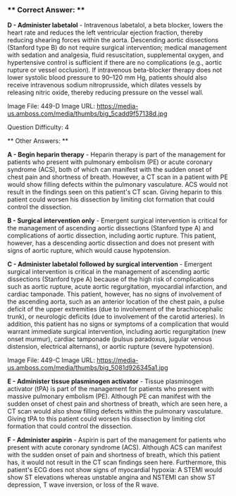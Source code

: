 ### ** Correct Answer: **

**D - Administer labetalol** - Intravenous labetalol, a beta blocker, lowers the heart rate and reduces the left ventricular ejection fraction, thereby reducing shearing forces within the aorta. Descending aortic dissections (Stanford type B) do not require surgical intervention; medical management with sedation and analgesia, fluid resuscitation, supplemental oxygen, and hypertensive control is sufficient if there are no complications (e.g., aortic rupture or vessel occlusion). If intravenous beta-blocker therapy does not lower systolic blood pressure to 90–120 mm Hg, patients should also receive intravenous sodium nitroprusside, which dilates vessels by releasing nitric oxide, thereby reducing pressure on the vessel wall.

Image File: 449-D
Image URL: https://media-us.amboss.com/media/thumbs/big_5cadd9f57138d.jpg

Question Difficulty: 4

** Other Answers: **

**A - Begin heparin therapy** - Heparin therapy is part of the management for patients who present with pulmonary embolism (PE) or acute coronary syndrome (ACS), both of which can manifest with the sudden onset of chest pain and shortness of breath. However, a CT scan in a patient with PE would show filling defects within the pulmonary vasculature. ACS would not result in the findings seen on this patient's CT scan. Giving heparin to this patient could worsen his dissection by limiting clot formation that could control the dissection.

**B - Surgical intervention only** - Emergent surgical intervention is critical for the management of ascending aortic dissections (Stanford type A) and complications of aortic dissection, including aortic rupture. This patient, however, has a descending aortic dissection and does not present with signs of aortic rupture, which would cause hypotension.

**C - Administer labetalol followed by surgical intervention** - Emergent surgical intervention is critical in the management of ascending aortic dissections (Stanford type A) because of the high risk of complications such as aortic rupture, acute aortic regurgitation, myocardial infarction, and cardiac tamponade. This patient, however, has no signs of involvement of the ascending aorta, such as an anterior location of the chest pain, a pulse deficit of the upper extremities (due to involvement of the brachiocephalic trunk), or neurologic deficits (due to involvement of the carotid arteries). In addition, this patient has no signs or symptoms of a complication that would warrant immediate surgical intervention, including aortic regurgitation (new onset murmur), cardiac tamponade (pulsus paradoxus, jugular venous distension, electrical alternans), or aortic rupture (severe hypotension).

Image File: 449-C
Image URL: https://media-us.amboss.com/media/thumbs/big_5081d926345a1.jpg

**E - Administer tissue plasminogen activator** - Tissue plasminogen activator (tPA) is part of the management for patients who present with massive pulmonary embolism (PE). Although PE can manifest with the sudden onset of chest pain and shortness of breath, which are seen here, a CT scan would also show filling defects within the pulmonary vasculature. Giving tPA to this patient could worsen his dissection by limiting clot formation that could control the dissection.

**F - Administer aspirin** - Aspirin is part of the management for patients who present with acute coronary syndrome (ACS). Although ACS can manifest with the sudden onset of pain and shortness of breath, which this patient has, it would not result in the CT scan findings seen here. Furthermore, this patient's ECG does not show signs of myocardial hypoxia: A STEMI would show ST elevations whereas unstable angina and NSTEMI can show ST depression, T wave inversion, or loss of the R wave.

